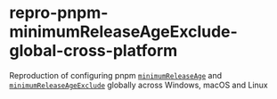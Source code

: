 # repro-pnpm-minimumReleaseAgeExclude-global-cross-platform

Reproduction of configuring pnpm [`minimumReleaseAge`](https://pnpm.io/settings#minimumreleaseage) and [`minimumReleaseAgeExclude`](https://pnpm.io/settings#minimumreleaseageexclude) globally across Windows, macOS and Linux
